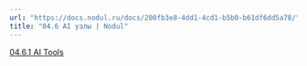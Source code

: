 ```yaml
---
url: "https://docs.nodul.ru/docs/200fb3e8-4dd1-4cd1-b5b0-b61df6dd5a78/"
title: "04.6 AI узлы | Nodul"
---
```


[04.6.1 AI Tools](https://docs.nodul.ru/docs/38487730-57f6-4916-a104-c61aa93019ca)